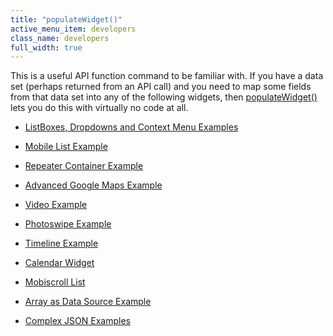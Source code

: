 ```yaml
---
title: "populateWidget()"
active_menu_item: developers
class_name: developers
full_width: true
---
```



This is a useful API function command to be familiar with. If you have a data set (perhaps returned from an API call) and you need to map some fields from that data set into any of the following widgets, then [populateWidget()](../../../client-api/widget-data-state-manipulation/populatewidget()/index) lets you do this with virtually no code at all.

 - [ListBoxes, Dropdowns and Context Menu Examples](../../../client-api/widget-data-state-manipulation/populatewidget()/listbox---dropdown-example)

 - [Mobile List Example](../../../client-api/widget-data-state-manipulation/populatewidget()/mobile-list-example)

 - [Repeater Container Example](../../../client-api/widget-data-state-manipulation/populatewidget()/repeater-container-example)

 - [Advanced Google Maps Example](../../../client-api/widget-data-state-manipulation/populatewidget()/advanced-google-maps-example)

 - [Video Example](../../../client-api/widget-data-state-manipulation/populatewidget()/audio--video-example)

 - [Photoswipe Example](../../../client-api/widget-data-state-manipulation/populatewidget()/photoswipe-example)

 - [Timeline Example](../../../../product-guide/advanced-important-widgets/working-with-the-timeline-widget/populating-the-widget)

 - [Calendar Widget](../../../client-api/widget-data-state-manipulation/populatewidget()/calendar-widget2)

 - [Mobiscroll List](../../../client-api/widget-data-state-manipulation/populatewidget()/mobiscroll-list2)

 - [Array as Data Source Example](../../../client-api/widget-data-state-manipulation/populatewidget()/array-as-data-source-example)

 - [Complex JSON Examples](../../../client-api/widget-data-state-manipulation/populatewidget()/complex-json-example)

